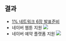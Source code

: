## 결과

- [1% 네트워크 6장 발표준비](https://github.com/Road-of-CODEr/one-percent-network/blob/master/20201118/Chapter6.md)
- 네이버 웹툰 지원
![](https://user-images.githubusercontent.com/51107574/99753223-33f0ba80-2b29-11eb-96dc-9da64e6926e2.png)
- 네이버 예약 플랫폼 지원
![](https://user-images.githubusercontent.com/51107574/99753140-0c99ed80-2b29-11eb-8594-aea0f4fbbe43.png)